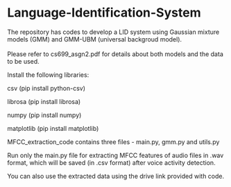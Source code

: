 # Language-Identification-System

The repository has codes to develop a LID system using Gaussian mixture 
models (GMM) and GMM-UBM (universal backgroud model).\
\
Please refer to cs699_asgn2.pdf for details about both models and the data to be used.


Install the following libraries:

csv (pip install python-csv)

librosa (pip install librosa)

numpy (pip install numpy)

matplotlib (pip install matplotlib)


MFCC_extraction_code contains three files - main.py, gmm.py and utils.py 

Run only the main.py file for extracting MFCC features of audio files in .wav format, which will be saved (in .csv format) after voice activity detection.

You can also use the extracted data using the drive link provided with code.
